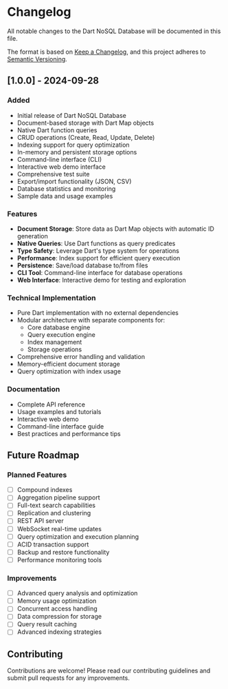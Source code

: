 # Changelog

All notable changes to the Dart NoSQL Database will be documented in this file.

The format is based on [Keep a Changelog](https://keepachangelog.com/en/1.0.0/),
and this project adheres to [Semantic Versioning](https://semver.org/spec/v2.0.0.html).

## [1.0.0] - 2024-09-28

### Added
- Initial release of Dart NoSQL Database
- Document-based storage with Dart Map objects
- Native Dart function queries
- CRUD operations (Create, Read, Update, Delete)
- Indexing support for query optimization
- In-memory and persistent storage options
- Command-line interface (CLI)
- Interactive web demo interface
- Comprehensive test suite
- Export/import functionality (JSON, CSV)
- Database statistics and monitoring
- Sample data and usage examples

### Features
- **Document Storage**: Store data as Dart Map objects with automatic ID generation
- **Native Queries**: Use Dart functions as query predicates
- **Type Safety**: Leverage Dart's type system for operations
- **Performance**: Index support for efficient query execution
- **Persistence**: Save/load database to/from files
- **CLI Tool**: Command-line interface for database operations
- **Web Interface**: Interactive demo for testing and exploration

### Technical Implementation
- Pure Dart implementation with no external dependencies
- Modular architecture with separate components for:
  - Core database engine
  - Query execution engine
  - Index management
  - Storage operations
- Comprehensive error handling and validation
- Memory-efficient document storage
- Query optimization with index usage

### Documentation
- Complete API reference
- Usage examples and tutorials
- Interactive web demo
- Command-line interface guide
- Best practices and performance tips

## Future Roadmap

### Planned Features
- [ ] Compound indexes
- [ ] Aggregation pipeline support
- [ ] Full-text search capabilities
- [ ] Replication and clustering
- [ ] REST API server
- [ ] WebSocket real-time updates
- [ ] Query optimization and execution planning
- [ ] ACID transaction support
- [ ] Backup and restore functionality
- [ ] Performance monitoring tools

### Improvements
- [ ] Advanced query analysis and optimization
- [ ] Memory usage optimization
- [ ] Concurrent access handling
- [ ] Data compression for storage
- [ ] Query result caching
- [ ] Advanced indexing strategies

## Contributing

Contributions are welcome! Please read our contributing guidelines and submit pull requests for any improvements.